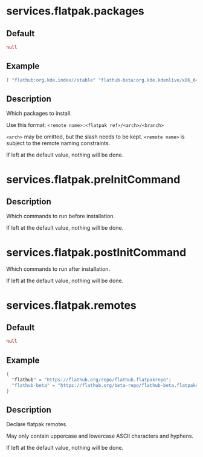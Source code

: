 # services.flatpak.**packages**
## Default
```nix
null
```
## Example
```nix
[ "flathub:org.kde.index//stable" "flathub-beta:org.kde.kdenlive/x86_64/stable" ]
```
## Description
Which packages to install.

Use this format: `<remote name>:<flatpak ref>/<arch>/<branch>`

`<arch>` may be omitted, but the slash needs to be kept.
`<remote name>` is subject to the remote naming constraints.

If left at the default value, nothing will be done.

# services.flatpak.**preInitCommand**
## Description
Which commands to run before installation.

If left at the default value, nothing will be done.

# services.flatpak.**postInitCommand**
Which commands to run after installation.

If left at the default value, nothing will be done.

# services.flatpak.**remotes**
## Default
```nix
null
```
## Example
```nix
{
  "flathub" = "https://flathub.org/repo/flathub.flatpakrepo";
  "flathub-beta" = "https://flathub.org/beta-repo/flathub-beta.flatpakrepo";
}
```
## Description
Declare flatpak remotes.

May only contain uppercase and lowercase ASCII characters and hyphens.

If left at the default value, nothing will be done.